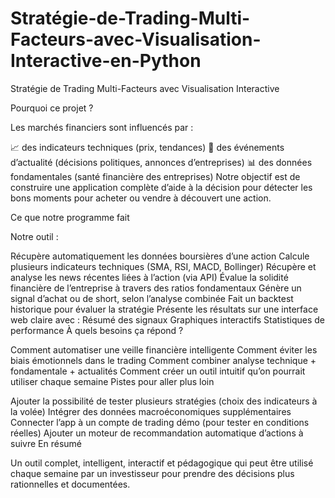 # Stratégie-de-Trading-Multi-Facteurs-avec-Visualisation-Interactive-en-Python
Stratégie de Trading Multi-Facteurs avec Visualisation Interactive

Pourquoi ce projet ?

Les marchés financiers sont influencés par :

📈 des indicateurs techniques (prix, tendances)
📰 des événements d’actualité (décisions politiques, annonces d’entreprises)
📊 des données fondamentales (santé financière des entreprises)
Notre objectif est de construire une application complète d’aide à la décision pour détecter les bons moments pour acheter ou vendre à découvert une action.

Ce que notre programme fait

Notre outil :

Récupère automatiquement les données boursières d’une action
Calcule plusieurs indicateurs techniques (SMA, RSI, MACD, Bollinger)
Récupère et analyse les news récentes liées à l’action (via API)
Évalue la solidité financière de l’entreprise à travers des ratios fondamentaux
Génère un signal d’achat ou de short, selon l’analyse combinée
Fait un backtest historique pour évaluer la stratégie
Présente les résultats sur une interface web claire avec :
Résumé des signaux
Graphiques interactifs
Statistiques de performance
À quels besoins ça répond ?

Comment automatiser une veille financière intelligente
Comment éviter les biais émotionnels dans le trading
Comment combiner analyse technique + fondamentale + actualités
Comment créer un outil intuitif qu’on pourrait utiliser chaque semaine
Pistes pour aller plus loin

Ajouter la possibilité de tester plusieurs stratégies (choix des indicateurs à la volée)
Intégrer des données macroéconomiques supplémentaires
Connecter l’app à un compte de trading démo (pour tester en conditions réelles)
Ajouter un moteur de recommandation automatique d’actions à suivre
En résumé

Un outil complet, intelligent, interactif et pédagogique qui peut être utilisé chaque semaine par un investisseur pour prendre des décisions plus rationnelles et documentées.
